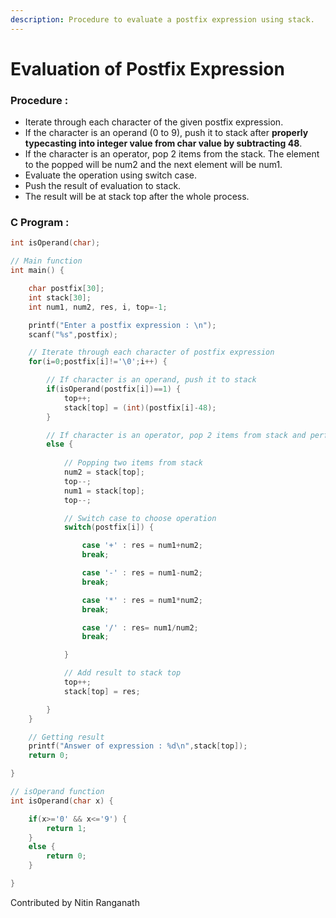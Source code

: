 ```yaml
---
description: Procedure to evaluate a postfix expression using stack.
---
```


# Evaluation of Postfix Expression

### Procedure :

* Iterate through each character of the given postfix expression.
* If the character is an operand \(0 to 9\), push it to stack after **properly typecasting into integer value from char value by subtracting 48**.
* If the character is an operator, pop 2 items from the stack. The element to the popped will be num2 and the next element will be num1.
* Evaluate the operation using switch case.
* Push the result of evaluation to stack.
* The result will be at stack top after the whole process.

### C Program :

```c
int isOperand(char);

// Main function
int main() {

    char postfix[30];
    int stack[30];
    int num1, num2, res, i, top=-1;

    printf("Enter a postfix expression : \n");
    scanf("%s",postfix);

    // Iterate through each character of postfix expression
    for(i=0;postfix[i]!='\0';i++) {

        // If character is an operand, push it to stack
        if(isOperand(postfix[i])==1) {
            top++;
            stack[top] = (int)(postfix[i]-48);
        }

        // If character is an operator, pop 2 items from stack and perform operation
        else {
            
            // Popping two items from stack
            num2 = stack[top];
            top--;
            num1 = stack[top];
            top--;

            // Switch case to choose operation
            switch(postfix[i]) {

                case '+' : res = num1+num2;
                break;

                case '-' : res = num1-num2;
                break;

                case '*' : res = num1*num2;
                break;

                case '/' : res= num1/num2;
                break;

            }

            // Add result to stack top
            top++;
            stack[top] = res;

        }
    }

    // Getting result
    printf("Answer of expression : %d\n",stack[top]);
    return 0;

}

// isOperand function
int isOperand(char x) {

    if(x>='0' && x<='9') {
        return 1;
    }
    else {
        return 0;
    }

}
```

Contributed by Nitin Ranganath


